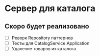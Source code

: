 # Сервер для каталога

## Скоро будет реализовано
- [ ] Реворк Repository паттернов
- [ ] Тесты для CatalogService.Application
- [ ] Удаление товаров из каталога